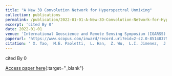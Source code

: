 ```yaml
---
title: "A New 3D Convolution Network for Hyperspectral Unmixing"
collection: publications
permalink: /publication/2022-01-01-A-New-3D-Convolution-Network-for-Hyperspectral-Unmixing
excerpt: 'cited By 0'
date: 2022-01-01
venue: 'International Geoscience and Remote Sensing Symposium (IGARSS)'
paperurl: 'https://www.scopus.com/inward/record.uri?eid=2-s2.0-85140375724&doi=10.1109%2fIGARSS46834.2022.9883506&partnerID=40&md5=ddafec21c894d72eec1519c4be787400'
citation: ' X. Tao,  M.E. Paoletti,  L. Han,  Z. Wu,  L.I. Jimenez,  J.M. Haut,  P. Ren,  J. Plaza,  A. Plaza, &quot;A New 3D Convolution Network for Hyperspectral Unmixing.&quot; International Geoscience and Remote Sensing Symposium (IGARSS), 2022.'
---
```

cited By 0

[Access paper here](https://www.scopus.com/inward/record.uri?eid=2-s2.0-85140375724&doi=10.1109%2fIGARSS46834.2022.9883506&partnerID=40&md5=ddafec21c894d72eec1519c4be787400){:target="_blank"}
